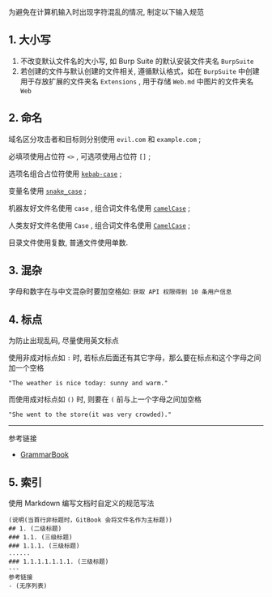 为避免在计算机输入时出现字符混乱的情况, 制定以下输入规范

## 1. 大小写

1. 不改变默认文件名的大小写, 如 Burp Suite 的默认安装文件夹名 `BurpSuite`
2. 若创建的文件与默认创建的文件相关, 遵循默认格式，如在 `BurpSuite` 中创建用于存放扩展的文件夹名 `Extensions` , 用于存储 `Web.md` 中图片的文件夹名 `Web` 

## 2. 命名

域名区分攻击者和目标则分别使用 `evil.com` 和 `example.com` ;

必填项使用占位符 `<>` , 可选项使用占位符 `[]` ;

选项名组合占位符使用 [`kebab-case`](https://developer.mozilla.org/zh-CN/docs/Glossary/Kebab_case) ;

变量名使用 [`snake_case`](https://developer.mozilla.org/zh-CN/docs/Glossary/Snake_case) ;

机器友好文件名使用 `case` , 组合词文件名使用 [`camelCase`](https://developer.mozilla.org/zh-CN/docs/Glossary/Camel_case) ;

人类友好文件名使用 `Case` , 组合词文件名使用 [`CamelCase`](https://developer.mozilla.org/zh-CN/docs/Glossary/Camel_case) ;

目录文件使用复数, 普通文件使用单数.

## 3. 混杂

字母和数字在与中文混杂时要加空格如: `获取 API 权限得到 10 条用户信息` 

## 4. 标点

为防止出现乱码, 尽量使用英文标点

使用非成对标点如 `:` 时, 若标点后面还有其它字母，那么要在标点和这个字母之间加一个空格

```
"The weather is nice today: sunny and warm."
```

而使用成对标点如 `()` 时, 则要在 `(` 前与上一个字母之间加空格

```
"She went to the store(it was very crowded)."
```

---

参考链接

- [GrammarBook](https://www.grammarbook.com/)

## 5. 索引

使用 Markdown 编写文档时自定义的规范写法

```
(说明(当首行非标题时，GitBook 会将文件名作为主标题))
## 1. (二级标题)
### 1.1. (三级标题)
### 1.1.1. (三级标题)
......
### 1.1.1.1.1.1.1. (三级标题)
---
参考链接
- (无序列表) 
```
